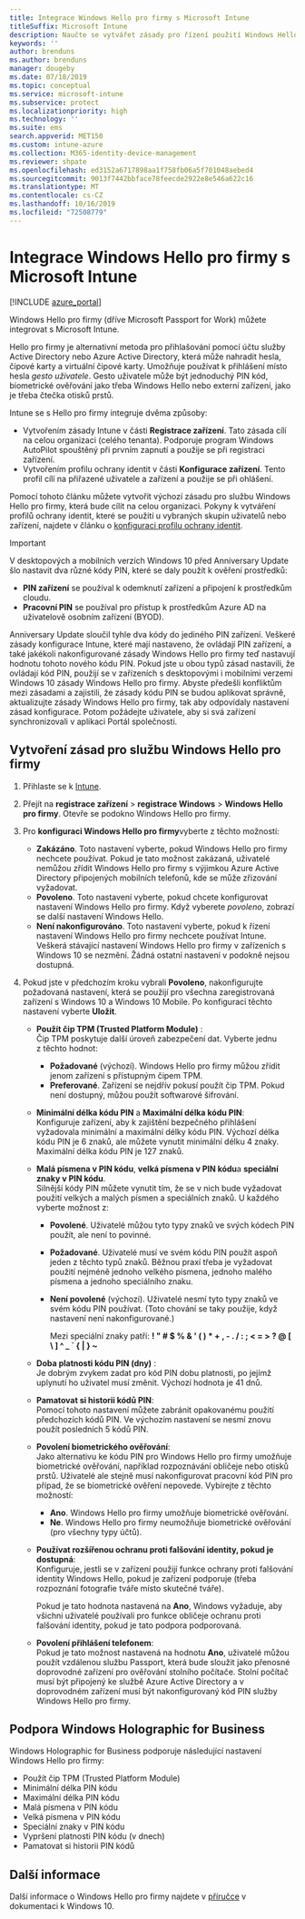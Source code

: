 ```yaml
---
title: Integrace Windows Hello pro firmy s Microsoft Intune
titleSuffix: Microsoft Intune
description: Naučte se vytvářet zásady pro řízení použití Windows Hello pro firmy na spravovaných zařízeních.
keywords: ''
author: brenduns
ms.author: brenduns
manager: dougeby
ms.date: 07/18/2019
ms.topic: conceptual
ms.service: microsoft-intune
ms.subservice: protect
ms.localizationpriority: high
ms.technology: ''
ms.suite: ems
search.appverid: MET150
ms.custom: intune-azure
ms.collection: M365-identity-device-management
ms.reviewer: shpate
ms.openlocfilehash: ed3152a6717898aa1f758fb06a5f701048aebed4
ms.sourcegitcommit: 9013f7442bbface78feecde2922e8e546a622c16
ms.translationtype: MT
ms.contentlocale: cs-CZ
ms.lasthandoff: 10/16/2019
ms.locfileid: "72508779"
---
```

# <a name="integrate-windows-hello-for-business-with-microsoft-intune"></a>Integrace Windows Hello pro firmy s Microsoft Intune  


[!INCLUDE [azure_portal](../includes/azure_portal.md)]

Windows Hello pro firmy (dříve Microsoft Passport for Work) můžete integrovat s Microsoft Intune.

 Hello pro firmy je alternativní metoda pro přihlašování pomocí účtu služby Active Directory nebo Azure Active Directory, která může nahradit hesla, čipové karty a virtuální čipové karty. Umožňuje používat k přihlášení místo hesla *gesto uživatele*. Gesto uživatele může být jednoduchý PIN kód, biometrické ověřování jako třeba Windows Hello nebo externí zařízení, jako je třeba čtečka otisků prstů.

Intune se s Hello pro firmy integruje dvěma způsoby:

- Vytvořením zásady Intune v části **Registrace zařízení**. Tato zásada cílí na celou organizaci (celého tenanta). Podporuje program Windows AutoPilot spouštěný při prvním zapnutí a použije se při registraci zařízení. 
- Vytvořením profilu ochrany identit v části **Konfigurace zařízení**. Tento profil cílí na přiřazené uživatele a zařízení a použije se při ohlášení. 

Pomocí tohoto článku můžete vytvořit výchozí zásadu pro službu Windows Hello pro firmy, která bude cílit na celou organizaci. Pokyny k vytváření profilů ochrany identit, které se použití u vybraných skupin uživatelů nebo zařízení, najdete v článku o [konfiguraci profilu ochrany identit](identity-protection-configure.md).  

<!--- - You can store authentication certificates in the Windows Hello for Business key storage provider (KSP). For more information, see [Secure resource access with certificate profiles in Microsoft Intune](secure-resource-access-with-certificate-profiles.md). --->

> [!IMPORTANT]
> V desktopových a mobilních verzích Windows 10 před Anniversary Update šlo nastavit dva různé kódy PIN, které se daly použít k ověření prostředků:
> - **PIN zařízení** se používal k odemknutí zařízení a připojení k prostředkům cloudu.
> - **Pracovní PIN** se používal pro přístup k prostředkům Azure AD na uživatelově osobním zařízení (BYOD).
> 
> Anniversary Update sloučil tyhle dva kódy do jediného PIN zařízení.
> Veškeré zásady konfigurace Intune, které mají nastaveno, že ovládají PIN zařízení, a také jakékoli nakonfigurované zásady Windows Hello pro firmy teď nastavují hodnotu tohoto nového kódu PIN.
> Pokud jste u obou typů zásad nastavili, že ovládají kód PIN, použijí se v zařízeních s desktopovými i mobilními verzemi Windows 10 zásady Windows Hello pro firmy.
> Abyste předešli konfliktům mezi zásadami a zajistili, že zásady kódu PIN se budou aplikovat správně, aktualizujte zásady Windows Hello pro firmy, tak aby odpovídaly nastavení zásad konfigurace. Potom požádejte uživatele, aby si svá zařízení synchronizovali v aplikaci Portál společnosti.



## <a name="create-a-windows-hello-for-business-policy"></a>Vytvoření zásad pro službu Windows Hello pro firmy

1. Přihlaste se k [Intune](https://go.microsoft.com/fwlink/?linkid=2090973).

2. Přejít na **registrace zařízení** > **registrace Windows** > **Windows Hello pro firmy**. Otevře se podokno Windows Hello pro firmy.

3. Pro **konfiguraci Windows Hello pro firmy**vyberte z těchto možností:

    - **Zakázáno**. Toto nastavení vyberte, pokud Windows Hello pro firmy nechcete používat. Pokud je tato možnost zakázaná, uživatelé nemůžou zřídit Windows Hello pro firmy s výjimkou Azure Active Directory připojených mobilních telefonů, kde se může zřizování vyžadovat.
    - **Povoleno**. Toto nastavení vyberte, pokud chcete konfigurovat nastavení Windows Hello pro firmy.  Když vyberete *povoleno*, zobrazí se další nastavení Windows Hello. 
    - **Není nakonfigurováno**. Toto nastavení vyberte, pokud k řízení nastavení Windows Hello pro firmy nechcete používat Intune. Veškerá stávající nastavení Windows Hello pro firmy v zařízeních s Windows 10 se nezmění. Žádná ostatní nastavení v podokně nejsou dostupná.

4. Pokud jste v předchozím kroku vybrali **Povoleno**, nakonfigurujte požadovaná nastavení, která se použijí pro všechna zaregistrovaná zařízení s Windows 10 a Windows 10 Mobile. Po konfiguraci těchto nastavení vyberte **Uložit**.

   - **Použít čip TPM (Trusted Platform Module)** :  
     Čip TPM poskytuje další úroveň zabezpečení dat. Vyberte jednu z těchto hodnot:

     - **Požadované** (výchozí). Windows Hello pro firmy můžou zřídit jenom zařízení s přístupným čipem TPM.
     - **Preferované**. Zařízení se nejdřív pokusí použít čip TPM. Pokud není dostupný, můžou použít softwarové šifrování.

   - **Minimální délka kódu PIN** a **Maximální délka kódu PIN**:  
     Konfiguruje zařízení, aby k zajištění bezpečného přihlášení vyžadovala minimální a maximální délky kódu PIN. Výchozí délka kódu PIN je 6 znaků, ale můžete vynutit minimální délku 4 znaky. Maximální délka kódu PIN je 127 znaků.

   - **Malá písmena v PIN kódu**, **velká písmena v PIN kódu**a **speciální znaky v PIN kódu**.  
     Silnější kódy PIN můžete vynutit tím, že se v nich bude vyžadovat použití velkých a malých písmen a speciálních znaků. U každého vyberte možnost z:

     - **Povolené**. Uživatelé můžou tyto typy znaků ve svých kódech PIN použít, ale není to povinné.

     - **Požadované**. Uživatelé musí ve svém kódu PIN použít aspoň jeden z těchto typů znaků. Běžnou praxí třeba je vyžadovat použití nejméně jednoho velkého písmena, jednoho malého písmena a jednoho speciálního znaku.

     - **Není povolené** (výchozí). Uživatelé nesmí tyto typy znaků ve svém kódu PIN používat. (Toto chování se taky použije, když nastavení není nakonfigurované.)   

       Mezi speciální znaky patří: **! " # $ % &amp; ' ( ) &#42; + , - . / : ; &lt; = &gt; ? @ [ \ ] ^ _ &#96; { &#124; } ~**

   - **Doba platnosti kódu PIN (dny)** :  
     Je dobrým zvykem zadat pro kód PIN dobu platnosti, po jejímž uplynutí ho uživatel musí změnit. Výchozí hodnota je 41 dnů.

   - **Pamatovat si historii kódů PIN**:  
     Pomocí tohoto nastavení můžete zabránit opakovanému použití předchozích kódů PIN. Ve výchozím nastavení se nesmí znovu použít posledních 5 kódů PIN.

   - **Povolení biometrického ověřování**:  
     Jako alternativu ke kódu PIN pro Windows Hello pro firmy umožňuje biometrické ověřování, například rozpoznávání obličeje nebo otisků prstů. Uživatelé ale stejně musí nakonfigurovat pracovní kód PIN pro případ, že se biometrické ověření nepovede. Vybírejte z těchto možností:

     - **Ano**. Windows Hello pro firmy umožňuje biometrické ověřování.
     - **Ne**. Windows Hello pro firmy neumožňuje biometrické ověřování (pro všechny typy účtů).

   - **Používat rozšířenou ochranu proti falšování identity, pokud je dostupná**:  
     Konfiguruje, jestli se v zařízení použijí funkce ochrany proti falšování identity Windows Hello, pokud je zařízení podporuje (třeba rozpoznání fotografie tváře místo skutečné tváře).  

     Pokud je tato hodnota nastavená na **Ano**, Windows vyžaduje, aby všichni uživatelé používali pro funkce obličeje ochranu proti falšování identity, pokud je tato podpora podporovaná.

   - **Povolení přihlášení telefonem**:  
     Pokud je tato možnost nastavená na hodnotu **Ano**, uživatelé můžou použít vzdálenou službu Passport, která bude sloužit jako přenosné doprovodné zařízení pro ověřování stolního počítače. Stolní počítač musí být připojený ke službě Azure Active Directory a v doprovodném zařízení musí být nakonfigurovaný kód PIN služby Windows Hello pro firmy.

## <a name="windows-holographic-for-business-support"></a>Podpora Windows Holographic for Business

Windows Holographic for Business podporuje následující nastavení Windows Hello pro firmy:

- Použít čip TPM (Trusted Platform Module)
- Minimální délka PIN kódu
- Maximální délka PIN kódu
- Malá písmena v PIN kódu
- Velká písmena v PIN kódu
- Speciální znaky v PIN kódu
- Vypršení platnosti PIN kódu (v dnech)
- Pamatovat si historii PIN kódů

## <a name="further-information"></a>Další informace
Další informace o Windows Hello pro firmy najdete v [příručce](https://technet.microsoft.com/library/mt589441.aspx) v dokumentaci k Windows 10.

